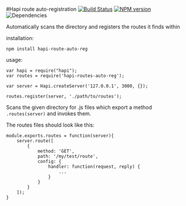 #Hapi route auto-registration
[![Build Status](https://travis-ci.org/opentable/hapi-route-auto-reg.png?branch=master)](https://travis-ci.org/opentable/hapi-route-auto-reg) [![NPM version](https://badge.fury.io/js/hapi-route-auto-reg.png)](http://badge.fury.io/js/hapi-route-auto-reg) ![Dependencies](https://david-dm.org/opentable/hapi-route-auto-reg.png)

Automatically scans the directory and registers the routes it finds within

installation:

```npm install hapi-route-auto-reg```

usage:

```
var hapi = require("hapi");
var routes = require('hapi-routes-auto-reg');

var server = Hapi.createServer('127.0.0.1', 3000, {});

routes.register(server, './path/to/routes');
```

Scans the given directory for .js files which export a method ```.routes(server)``` and invokes them.

The routes files should look like this:

```
module.exports.routes = function(server){
    server.route([
        {
            method: 'GET',
            path: '/my/test/route',
            config: {
                handler: function(request, reply) {
                    ...
                }
            }
        }
    ]);
}
```
